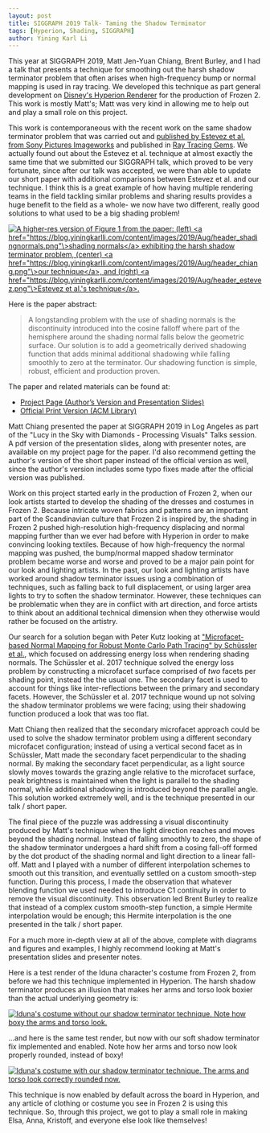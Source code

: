 ```yaml
---
layout: post
title: SIGGRAPH 2019 Talk- Taming the Shadow Terminator
tags: [Hyperion, Shading, SIGGRAPH]
author: Yining Karl Li
---
```


This year at SIGGRAPH 2019, Matt Jen-Yuan Chiang, Brent Burley, and I had a talk that presents a technique for smoothing out the harsh shadow terminator problem that often arises when high-frequency bump or normal mapping is used in ray tracing.
We developed this technique as part general development on [Disney's Hyperion Renderer](https://www.disneyanimation.com/technology/innovations/hyperion) for the production of Frozen 2.
This work is mostly Matt's; Matt was very kind in allowing me to help out and play a small role on this project.

This work is contemporaneous with the recent work on the same shadow terminator problem that was carried out and [published by Estevez et al. from Sony Pictures Imageworks](https://link.springer.com/chapter/10.1007/978-1-4842-4427-2_12) and published in [Ray Tracing Gems](https://www.realtimerendering.com/raytracinggems/).
We actually found out about the Estevez et al. technique at almost exactly the same time that we submitted our SIGGRAPH talk, which proved to be very fortunate, since after our talk was accepted, we were than able to update our short paper with additional comparisons between Estevez et al. and our technique.
I think this is a great example of how having multiple rendering teams in the field tackling similar problems and sharing results provides a huge benefit to the field as a whole- we now have two different, really good solutions to what used to be a big shading problem!

[![A higher-res version of Figure 1 from the paper: (left) \<a href="https://blog.yiningkarlli.com/content/images/2019/Aug/header_shadingnormals.png"\>shading normals\</a\> exhibiting the harsh shadow terminator problem, (center) \<a href="https://blog.yiningkarlli.com/content/images/2019/Aug/header_chiang.png"\>our technique\</a\>, and (right) \<a href="https://blog.yiningkarlli.com/content/images/2019/Aug/header_estevez.png"\>Estevez et al.'s technique\</a\>.]({{site.url}}/content/images/2019/Aug/preview/header.jpg)]({{site.url}}/content/images/2019/Aug/header.png)

Here is the paper abstract:

> A longstanding problem with the use of shading normals is the discontinuity introduced into the cosine falloff where part of the hemisphere around the shading normal falls below the geometric surface. Our solution is to add a geometrically derived shadowing function that adds minimal additional shadowing while falling smoothly to zero at the terminator. Our shadowing function is simple, robust, efficient and production proven.

The paper and related materials can be found at:

* [Project Page (Author’s Version and Presentation Slides)](https://www.yiningkarlli.com/projects/shadowterminator.html)
* [Official Print Version (ACM Library)](https://dl.acm.org/doi/10.1145/3306307.3328172)

Matt Chiang presented the paper at SIGGRAPH 2019 in Log Angeles as part of the "Lucy in the Sky with Diamonds - Processing Visuals" Talks session.
A pdf version of the presentation slides, along with presenter notes, are available on my project page for the paper.
I'd also recommend getting the author's version of the short paper instead of the official version as well, since the author's version includes some typo fixes made after the official version was published.

Work on this project started early in the production of Frozen 2, when our look artists started to develop the shading of the dresses and costumes in Frozen 2.
Because intricate woven fabrics and patterns are an important part of the Scandinavian culture that Frozen 2 is inspired by, the shading in Frozen 2 pushed high-resolution high-frequency displacing and normal mapping further than we ever had before with Hyperion in order to make convincing looking textiles.
Because of how high-frequency the normal mapping was pushed, the bump/normal mapped shadow terminator problem became worse and worse and proved to be a major pain point for our look and lighting artists.
In the past, our look and lighting artists have worked around shadow terminator issues using a combination of techniques, such as falling back to full displacement, or using larger area lights to try to soften the shadow terminator.
However, these techniques can be problematic when they are in conflict with art direction, and force artists to think about an additional technical dimension when they otherwise would rather be focused on the artistry.

Our search for a solution began with Peter Kutz looking at ["Microfacet-based Normal Mapping for Robust Monte Carlo Path Tracing" by Schüssler et al.](https://dl.acm.org/doi/10.1145/3130800.3130806), which focused on addressing energy loss when rendering shading normals.
The Schüssler et al. 2017 technique solved the energy loss problem by constructing a microfacet surface comprised of _two_ facets per shading point, instead the the usual one.
The secondary facet is used to account for things like inter-reflections between the primary and secondary facets.
However, the Schüssler et al. 2017 technique wound up not solving the shadow terminator problems we were facing; using their shadowing function produced a look that was too flat.

Matt Chiang then realized that the secondary microfacet approach could be used to solve the shadow terminator problem using a different secondary microfacet configuration; instead of using a vertical second facet as in Schüssler, Matt made the secondary facet perpendicular to the shading normal.
By making the secondary facet perpendicular, as a light source slowly moves towards the grazing angle relative to the microfacet surface, peak brightness is maintained when the light is parallel to the shading normal, while additional shadowing is introduced beyond the parallel angle.
This solution worked extremely well, and is the technique presented in our talk / short paper.

The final piece of the puzzle was addressing a visual discontinuity produced by Matt's technique when the light direction reaches and moves beyond the shading normal.
Instead of falling smoothly to zero, the shape of the shadow terminator undergoes a hard shift from a cosing fall-off formed by the dot product of the shading normal and light direction to a linear fall-off.
Matt and I played with a number of different interpolation schemes to smooth out this transition, and eventually settled on a custom smooth-step function.
During this process, I made the observation that whatever blending function we used needed to introduce C1 continuity in order to remove the visual discontinuity.
This observation led Brent Burley to realize that instead of a complex custom smooth-step function, a simple Hermite interpolation would be enough; this Hermite interpolation is the one presented in the talk / short paper.

For a much more in-depth view at all of the above, complete with diagrams and figures and examples, I highly recommend looking at Matt's presentation slides and presenter notes.

Here is a test render of the Iduna character's costume from Frozen 2, from before we had this technique implemented in Hyperion.
The harsh shadow terminator produces an illusion that makes her arms and torso look boxier than the actual underlying geometry is:

[![Iduna's costume without our shadow terminator technique. Note how boxy the arms and torso look.]({{site.url}}/content/images/2019/Aug/iduna_hardterminator.png)]({{site.url}}/content/images/2019/Aug/iduna_hardterminator.png)

...and here is the same test render, but now with our soft shadow terminator fix implemented and enabled.
Note how her arms and torso now look properly rounded, instead of boxy!


[![Iduna's costume with our shadow terminator technique. The arms and torso look correctly rounded now.]({{site.url}}/content/images/2019/Aug/iduna_softterminator.png)]({{site.url}}/content/images/2019/Aug/iduna_softterminator.png)

This technique is now enabled by default across the board in Hyperion, and any article of clothing or costume you see in Frozen 2 is using this technique.
So, through this project, we got to play a small role in making Elsa, Anna, Kristoff, and everyone else look like themselves!